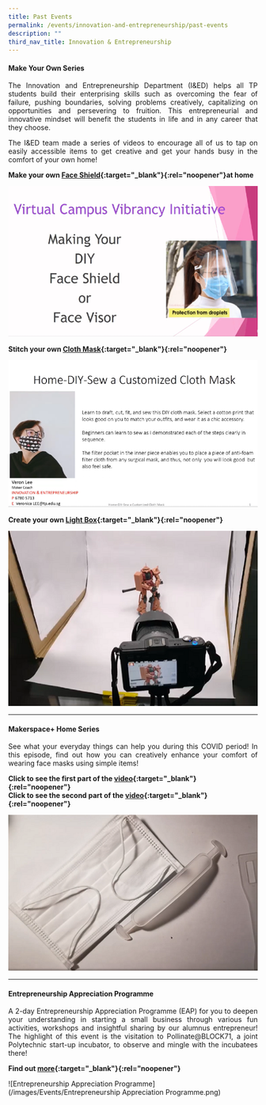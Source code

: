 ```yaml
---
title: Past Events
permalink: /events/innovation-and-entrepreneurship/past-events
description: ""
third_nav_title: Innovation & Entrepreneurship
---
```

#### Make Your Own Series ####
<div style="text-align: justify">
    <p>
The Innovation and Entrepreneurship Department (I&ED) helps all TP students build their enterprising skills such as overcoming the fear of failure, pushing boundaries, solving problems creatively, capitalizing on opportunities and persevering to fruition. This entrepreneurial and innovative mindset will benefit the students in life and in any career that they choose.
    </p>
    <p>
The I&ED team made a series of videos to encourage all of us to tap on easily accessible items to get creative and get your hands busy in the comfort of your own home!
    </p>
</div>

**Make your own [Face Shield](https://www.facebook.com/tp.innovation.entrepreneurship/videos/658346008393190/){:target="_blank"}{:rel="noopener"}at home**<br>

![Makerspace+ Home Series](/images/BeCreative-DIY_Face_Shield.png)

**Stitch your own [Cloth Mask](https://www.facebook.com/tp.innovation.entrepreneurship/videos/327069655053683/){:target="_blank"}{:rel="noopener"}**<br>

![Makerspace+ Home Series](/images/BeCreative-DIY_Cloth_Mask.png)

**Create your own [Light Box](https://www.facebook.com/tp.innovation.entrepreneurship/videos/763892361119090){:target="_blank"}{:rel="noopener"}**<br>

![Makerspace+ Home Series](/images/BeCreative-DIY_Lightbox.png)

---
#### Makerspace+ Home Series ####
<div style="text-align: justify">
    <p>
See what your everyday things can help you during this COVID period! In this episode, find out how you can creatively enhance your comfort of wearing face masks using simple items!
    </p>
</div>

**Click to see the first part of the [video](https://www.facebook.com/tp.innovation.entrepreneurship/videos/337288357385126/){:target="_blank"}{:rel="noopener"}**<br>
**Click to see the second part of the [video](https://www.facebook.com/tp.innovation.entrepreneurship/videos/355455748987619/){:target="_blank"}{:rel="noopener"}**

![Makerspace+ Home Series](/images/BeCreative-Mask.png)

---
#### Entrepreneurship Appreciation Programme ####
<div style="text-align: justify">
    <p>
A 2-day Entrepreneurship Appreciation Programme (EAP) for you to deepen your understanding in starting a small business through various fun activities, workshops and insightful sharing by our alumnus entrepreneur! The highlight of this event is the visitation to Pollinate@BLOCK71, a joint Polytechnic start-up incubator, to observe and mingle with the incubatees there!
          </p>
</div>

**Find out [more](https://www.instagram.com/p/CFbhOE4HpLy/){:target="_blank"}{:rel="noopener"}**

![Entrepreneurship Appreciation Programme](/images/Events/Entrepreneurship Appreciation Programme.png)